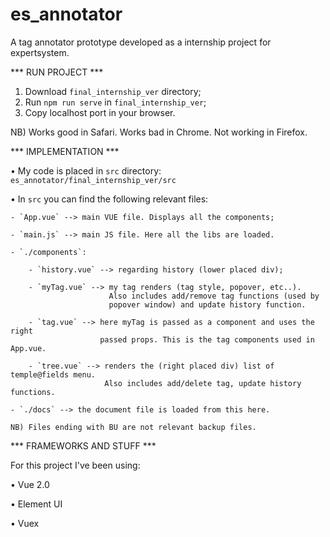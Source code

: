 # es_annotator

A tag annotator prototype developed as a internship project for expertsystem.


*** RUN PROJECT ***

1) Download `final_internship_ver` directory;
2) Run `npm run serve` in `final_internship_ver`;
3) Copy localhost port in your browser.

NB) Works good in Safari. Works bad in Chrome. Not working in Firefox.


*** IMPLEMENTATION ***

•   My code is placed in `src` directory:
    `es_annotator/final_internship_ver/src`
    
•   In `src` you can find the following relevant files:
    
    - `App.vue` --> main VUE file. Displays all the components;
    
    - `main.js` --> main JS file. Here all the libs are loaded.
    
    - `./components`:
       
        - `history.vue` --> regarding history (lower placed div);
       
        - `myTag.vue` --> my tag renders (tag style, popover, etc..).
                          Also includes add/remove tag functions (used by
                          popover window) and update history function.
       
        - `tag.vue` --> here myTag is passed as a component and uses the right
                        passed props. This is the tag components used in App.vue.
       
        - `tree.vue` --> renders the (right placed div) list of temple@fields menu.
                         Also includes add/delete tag, update history functions.
    
    - `./docs` --> the document file is loaded from this here.
    
    NB) Files ending with BU are not relevant backup files.
    

*** FRAMEWORKS AND STUFF ***

For this project I've been using:

• Vue 2.0

• Element UI

• Vuex
